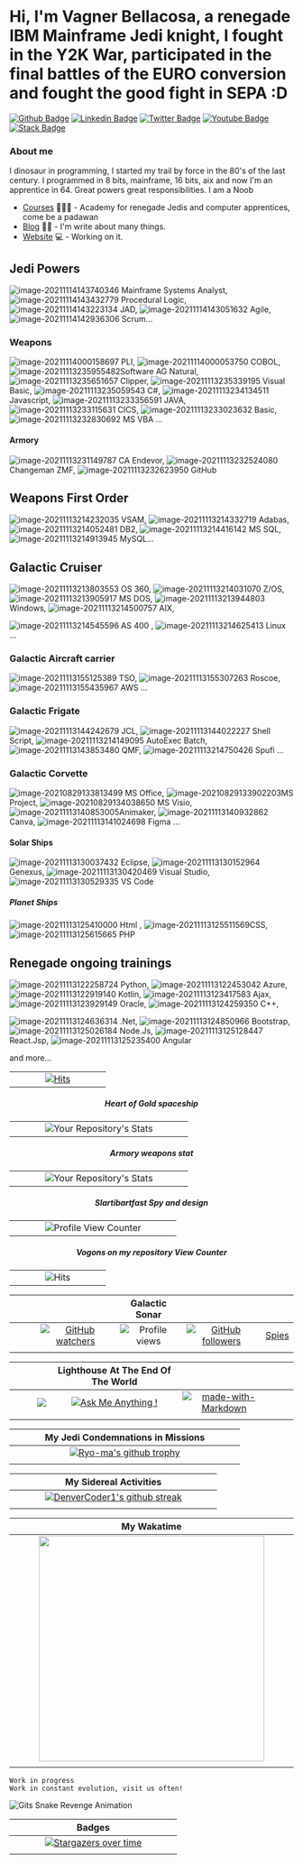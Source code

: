 # Hi, I'm Vagner Bellacosa, a renegade IBM Mainframe Jedi knight, I fought in the Y2K War, participated in the final battles of the EURO conversion and fought the good fight in SEPA :D

[![Github Badge](https://img.shields.io/badge/-Github-000?style=flat-square&logo=Github&logoColor=white&link=https://github.com/VagnerBellacosa)](https://github.com/VagnerBellacosa)
[![Linkedin Badge](https://img.shields.io/badge/-LinkedIn-blue?style=flat-square&logo=Linkedin&logoColor=white&link=https://www.linkedin.com/in/vagnerbellacosa/)](https://www.linkedin.com/in/vagnerbellacosa/)
[![Twitter Badge](https://img.shields.io/badge/-Twitter-1ca0f1?style=flat-square&labelColor=1ca0f1&logo=twitter&logoColor=white&link=https://twitter.com/BellacosaVagner)](https://twitter.com/BellacosaVagner)
[![Youtube Badge](https://img.shields.io/badge/-YouTube-ff0000?style=flat-square&labelColor=ff0000&logo=youtube&logoColor=white&link=https://www.youtube.com/user/vagnerbellacosa)](https://www.youtube.com/user/vagnerbellacosa)
[![Stack Badge](https://img.shields.io/badge/-Stack%20overflow-FE7A16?style=flat-square&logo=stack-overflow&logoColor=white&link=https://stackoverflow.com/users/16342776/vagner-bellacosa)](https://stackoverflow.com/users/16342776/vagner-bellacosa)


### About me
I dinosaur in programming, I started my trail by force in the 80's of the last century. I programmed in 8 bits, mainframe, 16 bits, aix and now I'm an apprentice in 64.
Great powers great responsibilities. I am a Noob

- [Courses](https://digitalinnovation.one/sign-up?ref=R5J3ZLTIFS) 👨🏼‍🏫 - Academy for renegade Jedis and computer apprentices, come be a padawan
- [Blog](https://andarilhovisitaportugal.blogspot.com/) ✍🏼 - I'm write about many things.
- [Website](https://eljefemidnightlunch.blogspot.com/) 💻 - Working on it.

## Jedi Powers
 ![image-20211114143740346](Image/image-20211114143740346.png) Mainframe Systems Analyst,   ![image-20211114143432779](Image/image-20211114143432779.png) Procedural Logic, ![image-20211114143223134](Image/image-20211114143223134.png)  JAD, ![image-20211114143051632](Image/image-20211114143051632.png) Agile, ![image-20211114142936306](Image/image-20211114142936306.png) Scrum... 

### Weapons 
![image-20211114000158697](Image/image-20211114000158697.png) PLI, ![image-20211114000053750](Image/image-20211114000053750.png)  COBOL,  ![image-20211113235955482](Image/image-20211113235955482.png)Software AG Natural,  ![image-20211113235651657](Image/image-20211113235651657.png)  Clipper,  ![image-20211113235339195](Image/image-20211113235339195.png)  Visual Basic, ![image-20211113235059543](Image/image-20211113235059543.png)  C#, ![image-20211113234134511](Image/image-20211113234134511.png) Javascript, ![image-20211113233356591](Image/image-20211113233356591.png) JAVA, ![image-20211113233115631](Image/image-20211113233115631.png)  CICS,  ![image-20211113233023632](Image/image-20211113233023632.png)  Basic, ![image-20211113232830692](Image/image-20211113232830692.png) MS VBA ...

#### Armory 
![image-20211113231149787](Image/image-20211113231149787.png) CA Endevor, ![image-20211113232524080](Image/image-20211113232524080.png) Changeman ZMF,  ![image-20211113232623950](Image/image-20211113232623950.png) GitHub

## Weapons First Order
![image-20211113214232035](Image/image-20211113214232035.png) VSAM,  ![image-20211113214332719](Image/image-20211113214332719.png) Adabas,  ![image-20211113214052481](Image/image-20211113214052481.png) DB2,   ![image-20211113214416142](Image/image-20211113214416142.png) MS SQL,  ![image-20211113214913945](Image/image-20211113214913945.png) MySQL...

## Galactic Cruiser 
![image-20211113213803553](Image/image-20211113213803553.png) OS 360,   ![image-20211113214031070](Image/image-20211113214031070.png)  Z/OS,   ![image-20211113213905917](Image/image-20211113213905917.png) MS DOS,  ![image-20211113213944803](Image/image-20211113213944803.png) Windows,  ![image-20211113214500757](Image/image-20211113214500757.png)  AIX,  

![image-20211113214545596](Image/image-20211113214545596.png)  AS 400 ,  ![image-20211113214625413](Image/image-20211113214625413.png) Linux ...

### Galactic Aircraft carrier

![image-20211113155125389](Image/image-20211113155125389.png)  TSO,   ![image-20211113155307263](Image/image-20211113155307263.png) Roscoe,  ![image-20211113155435967](Image/image-20211113155435967.png)  AWS ...

### Galactic Frigate 

 ![image-20211113144242679](Image/image-20211113144242679.png)   JCL,   ![image-20211113144022227](Image/image-20211113144022227.png)  Shell Script,   ![image-20211113214149095](Image/image-20211113214149095.png) AutoExec Batch,   ![image-20211113143853480](Image/image-20211113143853480.png) QMF,  ![image-20211113214750426](Image/image-20211113214750426.png) Spufi ...

### Galactic Corvette 

![image-20210829133813499](Image/image-20210829133813499.png)  MS Office,    ![image-20210829133902203](Image/image-20210829133902203.png)MS Project,  ![image-20210829134038650](Image/image-20210829134038650.png) MS Visio,   ![image-20211113140853005](Image/image-20211113140853005.png)Animaker,   ![image-20211113140932862](Image/image-20211113140932862.png)Canva,  ![image-20211113141024698](Image/image-20211113141024698.png) Figma ...

#### Solar Ships
 ![image-20211113130037432](Image/image-20211113130037432.png)  Eclipse,  ![image-20211113130152964](Image/image-20211113130152964.png)  Genexus,   ![image-20211113130420469](Image/image-20211113130420469.png)  Visual Studio,   ![image-20211113130529335](Image/image-20211113130529335.png) VS Code

##### Planet Ships
![image-20211113125410000](Image/image-20211113125410000.png) Html ,  ![image-20211113125511569](Image/image-20211113125511569.png)CSS, ![image-20211113125615665](Image/image-20211113125615665.png) PHP 

## Renegade ongoing trainings
![image-20211113122258724](Image/image-20211113122258724.png)   Python,  ![image-20211113122453042](Image/image-20211113122453042.png)  Azure,  ![image-20211113122919140](Image/image-20211113122919140.png)  Kotlin,    ![image-20211113123417583](Image/image-20211113123417583.png)  Ajax,   ![image-20211113123929149](Image/image-20211113123929149.png) Oracle,  ![image-20211113124259350](Image/image-20211113124259350.png)  C++,

![image-20211113124636314](Image/image-20211113124636314.png) .Net,   ![image-20211113124850966](Image/image-20211113124850966.png) Bootstrap,  ![image-20211113125026184](Image/image-20211113125026184.png) Node.Js, ![image-20211113125128447](Image/image-20211113125128447.png) React.Jsp,    ![image-20211113125235400](Image/image-20211113125235400.png) Angular  

and more...

<center>

| | | |
| :---: |  :---: |  :---: |
|  &nbsp; &nbsp; &nbsp; &nbsp; &nbsp; |  [![Hits](https://hits.seeyoufarm.com/api/count/incr/badge.svg?url=https%3A%2F%2Fgithub.com%2FVagnerBellacosa&count_bg=%2379C83D&title_bg=%23555555&icon=skyliner.svg&icon_color=%23E7E7E7&title=hits&edge_flat=false)](https://hits.seeyoufarm.com) |  &nbsp; &nbsp; &nbsp; &nbsp; &nbsp; | 

 ##### Heart of Gold spaceship
| | | |
| :---: |  :---: |  :---: |
|  &nbsp; &nbsp; &nbsp; &nbsp; &nbsp; | ![Your Repository's Stats](https://github-readme-stats.vercel.app/api?username=VagnerBellacosa&show_icons=true) |  &nbsp; &nbsp; &nbsp; &nbsp; &nbsp; |

##### Armory weapons stat
| | | |
| :---: |  :---: |  :---: |
|  &nbsp; &nbsp; &nbsp; &nbsp; &nbsp; | ![Your Repository's Stats](https://github-readme-stats.vercel.app/api/top-langs/?username=VagnerBellacosa&theme=blue-green) |  &nbsp; &nbsp; &nbsp; &nbsp; &nbsp; |

##### Slartibartfast Spy and design
| |  | |
| :---: |  :---: |  :---: |
|  &nbsp; &nbsp; &nbsp; &nbsp; &nbsp; | ![Profile View Counter](https://komarev.com/ghpvc/?username=VagnerBellacosa) |  &nbsp; &nbsp; &nbsp; &nbsp; &nbsp; |

##### Vogons on my repository View Counter
| |  | |
| :---: |  :---: |  :---: |
|  &nbsp; &nbsp; &nbsp; &nbsp; &nbsp; | ![Hits](https://hitcounter.pythonanywhere.com/count/tag.svg?url=https://github.com/VagnerBellacosa/DIO_Bootcamps) |  &nbsp; &nbsp; &nbsp; &nbsp; &nbsp; |

| | | **Galactic Sonar** | | |
| :---: | :---: | :---: | :---: |  :---: |
| &nbsp; &nbsp; &nbsp; &nbsp; &nbsp; |  [![GitHub watchers](https://img.shields.io/github/watchers/Naereen/StrapDown.js.svg?style=social&label=Watch&maxAge=2592000)](https://GitHub.com/VagnerBellacosa/StrapDown.js/watchers/)  |    ![Profile views](https://gpvc.arturio.dev/VagnerBellacosa)   |  [![GitHub followers](https://img.shields.io/github/followers/VagnerBellacosa.svg?style=social&label=Follow&maxAge=2592000)](https://github.com/VagnerBellacosa?tab=followers)   | [Spies](https://profile-counter.glitch.me/VagnerBellacosa/count.svg) |
| | | | | |

| | | **Lighthouse At The End Of The World**  | | |
| :---: | :---: | :---: | :---: | :---: |
| &nbsp; &nbsp; &nbsp; &nbsp; &nbsp; | <a href="mailto:vagnerbellacosa@gmail.com?"><img src="https://img.shields.io/badge/gmail-%23DD0031.svg?&style=for-the-badge&logo=gmail&logoColor=white"/></a> |   [![Ask Me Anything !](https://img.shields.io/badge/Ask%20me-anything-1abc9c.svg)](https://GitHub.com/VagnerBellacosa/ama)   |    [![made-with-Markdown](https://img.shields.io/badge/Made%20with-Markdown-1f425f.svg)](http://commonmark.org)    | &nbsp; &nbsp; &nbsp; &nbsp; &nbsp; |
| | | | | |

| | **My Jedi Condemnations in Missions** | | 
| :---: | :---: | :---: |
| &nbsp; &nbsp; &nbsp; &nbsp; &nbsp; | [![Ryo-ma's github trophy](https://github-profile-trophy.vercel.app/?username=VagnerBellacosa&row=1)](https://github.com/ryo-ma/github-profile-trophy) | &nbsp; &nbsp; &nbsp; &nbsp; &nbsp; |
| | | |

| | **My Sidereal Activities**    | |
| :---: | :---: | :---: |
| &nbsp; &nbsp; &nbsp; &nbsp; &nbsp; | [![DenverCoder1's github streak](https://github-readme-streak-stats.herokuapp.com/?user=VagnerBellacosa&theme=blue-green)](https://github.com/DenverCoder1/github-readme-streak-stats) | &nbsp; &nbsp; &nbsp; &nbsp; &nbsp; |
| | | |

| | **My Wakatime**    | |
| :---: | :---: | :---: |
| &nbsp; &nbsp; &nbsp; &nbsp; &nbsp; |  <img width="400px" src="https://github-readme-stats.vercel.app/api/wakatime?username=@1e79a819-2e9c-42f8-bec7-0907c53ccc9f&hide_border=true&theme=yeblu&langs_count=20&layout=compact&v2" /> | &nbsp; &nbsp; &nbsp; &nbsp; &nbsp; | 
| | | |

</center>

```Work
Work in progress
Work in constant evolution, visit us often!
```

![Gits Snake Revenge Animation](https://github.com/VagnerBellacosa/VagnerBellacosa/blob/main/github-contribution-grid-snake.svg)

| | **Badges** | |
| :---: | :---: | :---: |
| &nbsp; &nbsp; &nbsp; &nbsp; &nbsp; | [![Stargazers over time](https://contributor-graph-api.apiseven.com/contributors-svg?chart=contributorOverTime&repo=VagnerBellacosa/badges)](https://www.apiseven.com/en/contributor-graph?chart=contributorOverTime&repo=VagnerBellacosa/badges)               | &nbsp; &nbsp; &nbsp; &nbsp; &nbsp; |
| | | |

